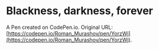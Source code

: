 # Blackness, darkness, forever

A Pen created on CodePen.io. Original URL: [https://codepen.io/Roman_Murashov/pen/YorzWj](https://codepen.io/Roman_Murashov/pen/YorzWj).

